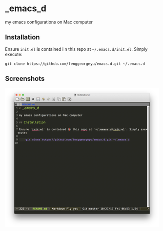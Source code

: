 # _emacs_d

my emacs configurations on Mac computer

## Installation

Ensure `init.el` is contained i   n this repo at `~/.emacs.d/init.el`. Simply execute:

	git clone https://github.com/fenggeorgeyu/emacs.d.git ~/.emacs.d


## Screenshots

![preview](misc/preview.png)


